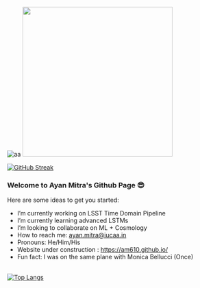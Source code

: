 ![aa](https://lh3.googleusercontent.com/R5ZhONy5lNJ5inHsk_evCz3hCCX2iENLHQlGgcQ0iZJPk6NNU8gO-6vzn7kqPtsXJtG0a0JRp0vWRN-_4-G-iJ0Imvtq5tpTq1jUf90j08fYJBbUPv9jbbU9W6LUSLnoUs8D51V_SvI=w2400 "F" )
<img src="https://github-readme-stats.vercel.app/api?username=am610&show_icons=true&theme=gruvbox_light" width="350">

[![GitHub Streak](https://github-readme-streak-stats.herokuapp.com?user=am610&theme=gruvbox_light)](https://git.io/streak-stats)

### Welcome to Ayan Mitra's Github Page 😎

Here are some ideas to get you started:
-  I’m currently working on LSST Time Domain Pipeline
-  I’m currently learning advanced LSTMs
-  I’m looking to collaborate on ML + Cosmology
-  How to reach me: ayan.mitra@iucaa.in
-  Pronouns: He/Him/His
-  Website under construction : https://am610.github.io/
-  Fun fact: I was on the same plane with Monica Bellucci (Once) <br><br>


[![Top Langs](https://github-readme-stats.vercel.app/api/top-langs/?username=am610&layout=compact)](https://github.com/am610/github-readme-stats)
